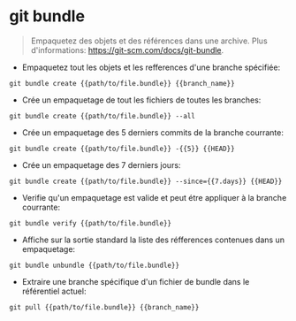 # git bundle

> Empaquetez des objets et des références dans une archive.
> Plus d'informations: <https://git-scm.com/docs/git-bundle>.

- Empaquetez tout les objets et les refferences d'une branche spécifiée:

`git bundle create {{path/to/file.bundle}} {{branch_name}}`

- Crée un empaquetage de tout les fichiers de toutes les branches:

`git bundle create {{path/to/file.bundle}} --all`

- Crée un empaquetage des 5 derniers commits de la branche courrante:

`git bundle create {{path/to/file.bundle}} -{{5}} {{HEAD}}`

- Crée un empaquetage des 7 derniers jours:

`git bundle create {{path/to/file.bundle}} --since={{7.days}} {{HEAD}}`

- Verifie qu'un empaquetage est valide et peut étre appliquer à la branche courrante:

`git bundle verify {{path/to/file.bundle}}`

- Affiche sur la sortie standard la liste des réfferences contenues dans un empaquetage:

`git bundle unbundle {{path/to/file.bundle}}`

- Extraire une branche spécifique d'un fichier de bundle dans le référentiel actuel:

`git pull {{path/to/file.bundle}} {{branch_name}}`
